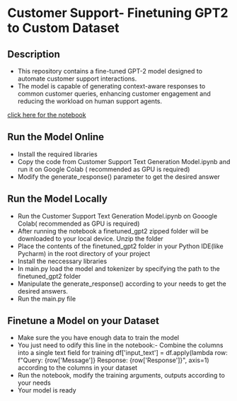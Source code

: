# Customer Support- Finetuning GPT2 to Custom Dataset

## Description
- This repository contains a fine-tuned GPT-2 model designed to automate customer support interactions. 
- The model is capable of generating context-aware responses to common customer queries, enhancing customer engagement and reducing the workload on human support agents.

[click here for the notebook](https://colab.research.google.com/drive/1Jzp78psXmZ7JEGFEO_Rp2S7ocbnb99VU?usp=drive_link)

## Run the Model Online
- Install the required libraries
- Copy the code from Customer Support Text Generation Model.ipynb and run it on Google Colab ( recommended as GPU is required)
- Modify the generate_response() parameter to get the desired answer

## Run the Model Locally 
- Run the Customer Support Text Generation Model.ipynb on Gooogle Colab( recommended as GPU is required)
- After running the notebook a finetuned_gpt2 zipped folder will be downloaded to your local device. Unzip the folder
- Place the contents of the finetuned_gpt2 folder in your Python IDE(like Pycharm) in the root directory of your project 
- Install the neccessary libraries
- In main.py load the model and tokenizer by specifying the path to the finetuned_gpt2 folder
- Manipulate the generate_response() according to your needs to get the desired answers.
- Run the main.py file

## Finetune a Model on your Dataset
- Make sure the you have enough data to train the model
- You just need to  odify this line in the notebook:-
 Combine the columns into a single text field for training
df['input_text'] = df.apply(lambda row: f"Query: {row['Message']} Response: {row['Response']}", axis=1)
according to the columns in your dataset
- Run the notebook, modify the training arguments, outputs according to your needs
- Your model is ready
